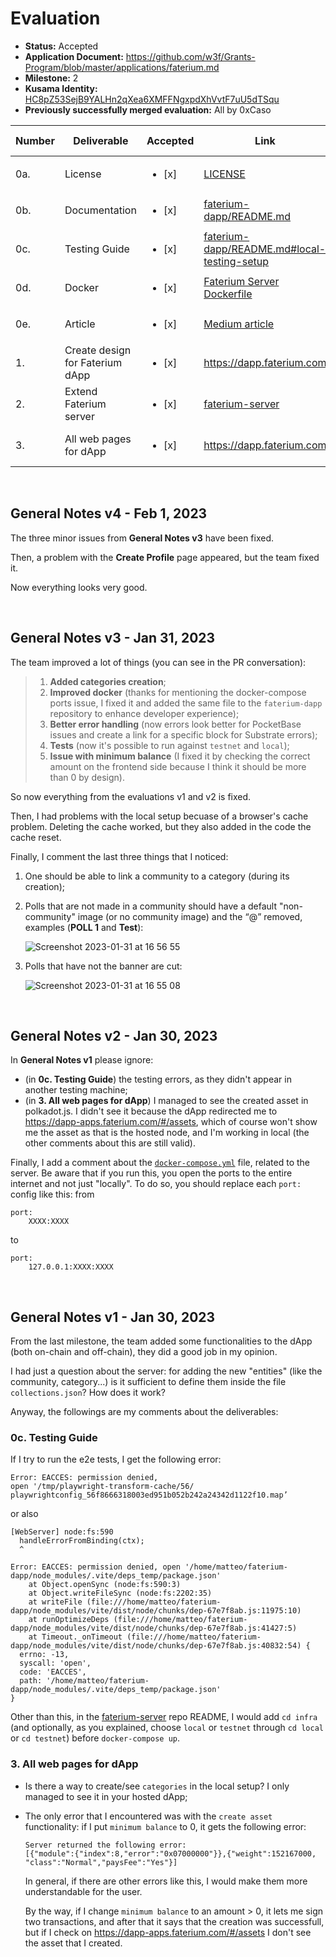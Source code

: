 # Evaluation

- **Status:** Accepted
- **Application Document:** https://github.com/w3f/Grants-Program/blob/master/applications/faterium.md
- **Milestone:** 2
- **Kusama Identity:** [HC8pZ53SejB9YALHn2qXea6XMFFNgxpdXhVvtF7uU5dTSqu](https://kusama.subscan.io/account/HC8pZ53SejB9YALHn2qXea6XMFFNgxpdXhVvtF7uU5dTSqu)
- **Previously successfully merged evaluation:** All by 0xCaso

| Number | Deliverable                     | Accepted               | Link                                                                                                                                                                 | Evaluation Notes      |
| ------ | ------------------------------- | ---------------------- | -------------------------------------------------------------------------------------------------------------------------------------------------------------------- | --------------------- |
| 0a.    | License                         | <ul><li>[x] </li></ul> | [LICENSE](https://github.com/faterium/faterium-dapp/blob/5014c05958a16f9a69af917a38461091b7843cc7/LICENSE)                                                           |                       |
| 0b.    | Documentation                   | <ul><li>[x] </li></ul> | [faterium-dapp/README.md](https://github.com/faterium/faterium-dapp/blob/5014c05958a16f9a69af917a38461091b7843cc7/README.md)                                         |                       |
| 0c.    | Testing Guide                   | <ul><li>[x] </li></ul> | [faterium-dapp/README.md#local-testing-setup](https://github.com/faterium/faterium-dapp/blob/5014c05958a16f9a69af917a38461091b7843cc7/README.md#local-testing-setup) | See **General Notes** |
| 0d.    | Docker                          | <ul><li>[x] </li></ul> | [Faterium Server Dockerfile](https://github.com/faterium/faterium-server/blob/173d021ad574388a58e685493138bea224abb854/Dockerfile)                                   |                       |
| 0e.    | Article                         | <ul><li>[x] </li></ul> | [Medium article](https://medium.com/@dodorare/power-of-voting-why-does-the-world-need-a-universal-voting-platform-e98cf64e06c9)                                      |                       |
| 1.     | Create design for Faterium dApp | <ul><li>[x] </li></ul> | https://dapp.faterium.com                                                                                                                                            |                       |
| 2.     | Extend Faterium server          | <ul><li>[x] </li></ul> | [faterium-server](https://github.com/faterium/faterium-server/tree/173d021ad574388a58e685493138bea224abb854)                                                         |                       |
| 3.     | All web pages for dApp          | <ul><li>[x] </li></ul> | https://dapp.faterium.com                                                                                                                                            | See **General Notes** |

<br/>

## General Notes v4 - Feb 1, 2023

The three minor issues from **General Notes v3** have been fixed.

Then, a problem with the **Create Profile** page appeared, but the team fixed it.

Now everything looks very good.

<br/>

## General Notes v3 - Jan 31, 2023

The team improved a lot of things (you can see in the PR conversation):

> 1.  **Added categories creation**;
> 2.  **Improved docker** (thanks for mentioning the docker-compose ports issue, I fixed it and added the same file to the `faterium-dapp` repository to enhance developer experience);
> 3.  **Better error handling** (now errors look better for PocketBase issues and create a link for a specific block for Substrate errors);
> 4.  **Tests** (now it's possible to run against `testnet` and `local`);
> 5.  **Issue with minimum balance** (I fixed it by checking the correct amount on the frontend side because I think it should be more than 0 by design).

So now everything from the evaluations v1 and v2 is fixed.

Then, I had problems with the local setup becuase of a browser's cache problem. Deleting the cache worked, but they also added in the code the cache reset.

Finally, I comment the last three things that I noticed:

1. One should be able to link a community to a category (during its creation);
2. Polls that are not made in a community should have a default "non-community" image (or no community image) and the “@” removed, examples (**POLL 1** and **Test**):

   ![Screenshot 2023-01-31 at 16 56 55](https://user-images.githubusercontent.com/22419450/215819719-d634fefd-7b99-468f-87e4-0c789ea86a35.png)

3. Polls that have not the banner are cut:

   ![Screenshot 2023-01-31 at 16 55 08](https://user-images.githubusercontent.com/22419450/215819776-512ce15d-8c70-4c71-b693-2a2201b24023.png)

<br/>

## General Notes v2 - Jan 30, 2023

In **General Notes v1** please ignore:

- (in **0c. Testing Guide**) the testing errors, as they didn't appear in another testing machine;
- (in **3. All web pages for dApp**) I managed to see the created asset in polkadot.js. I didn't see it because the dApp redirected me to https://dapp-apps.faterium.com/#/assets, which of course won't show me the asset as that is the hosted node, and I'm working in local (the other comments about this are still valid).

Finally, I add a comment about the [`docker-compose.yml`](https://github.com/faterium/faterium-server/blob/7eab035357e6bd2bd3f9fc1ed4e3183874b7f953/infra/local/docker-compose.yml) file, related to the server.
Be aware that if you run this, you open the ports to the entire internet and not just "locally". To do so, you should replace each `port:` config like this:
from

```
port:
    XXXX:XXXX
```

to

```
port:
    127.0.0.1:XXXX:XXXX
```

<br/>

## General Notes v1 - Jan 30, 2023

From the last milestone, the team added some functionalities to the dApp (both on-chain and off-chain), they did a good job in my opinion.

I had just a question about the server: for adding the new "entities" (like the community, category...) is it sufficient to define them inside the file `collections.json`? How does it work?

Anyway, the followings are my comments about the deliverables:

### 0c. Testing Guide

If I try to run the e2e tests, I get the following error:

```
Error: EACCES: permission denied,
open '/tmp/playwright-transform-cache/56/
playwrightconfig_56f8666318003ed951b052b242a24342d1122f10.map’
```

or also

```
[WebServer] node:fs:590
  handleErrorFromBinding(ctx);
  ^

Error: EACCES: permission denied, open '/home/matteo/faterium-dapp/node_modules/.vite/deps_temp/package.json'
    at Object.openSync (node:fs:590:3)
    at Object.writeFileSync (node:fs:2202:35)
    at writeFile (file:///home/matteo/faterium-dapp/node_modules/vite/dist/node/chunks/dep-67e7f8ab.js:11975:10)
    at runOptimizeDeps (file:///home/matteo/faterium-dapp/node_modules/vite/dist/node/chunks/dep-67e7f8ab.js:41427:5)
    at Timeout._onTimeout (file:///home/matteo/faterium-dapp/node_modules/vite/dist/node/chunks/dep-67e7f8ab.js:40832:54) {
  errno: -13,
  syscall: 'open',
  code: 'EACCES',
  path: '/home/matteo/faterium-dapp/node_modules/.vite/deps_temp/package.json'
}
```

Other than this, in the [faterium-server](https://github.com/faterium/faterium-server) repo README, I would add `cd infra` (and optionally, as you explained, choose `local` or `testnet` through `cd local` or `cd testnet`) before `docker-compose up`.

### 3. All web pages for dApp

- Is there a way to create/see `categories` in the local setup? I only managed to see it in your hosted dApp;
- The only error that I encountered was with the `create asset` functionality: if I put `minimum balance` to 0, it gets the following error:

  ```
  Server returned the following error:
  [{"module":{"index":8,"error":"0x07000000"}},{"weight":152167000,
  "class":"Normal","paysFee":"Yes"}]
  ```

  In general, if there are other errors like this, I would make them more understandable for the user.

  By the way, if I change `minimum balance` to an amount > 0, it lets me sign two transactions, and after that it says that the creation was successfull, but if I check on https://dapp-apps.faterium.com/#/assets I don't see the asset that I created.
